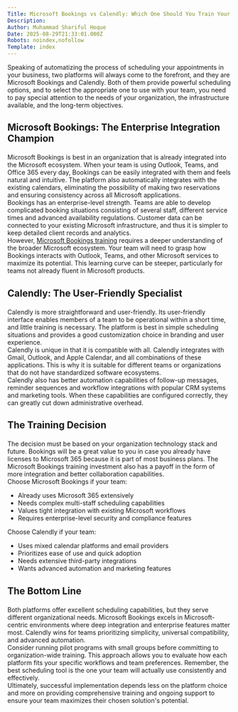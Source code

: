```yaml
---
Title: Microsoft Bookings vs Calendly: Which One Should You Train Your Team On?
Description: 
Author: Muhammad Shariful Hoque
Date: 2025-08-29T21:33:01.000Z
Robots: noindex,nofollow
Template: index
---
```

<p>Speaking of automatizing the process of scheduling your appointments in your business, two platforms will always come to the forefront, and they are Microsoft Bookings and Calendly. Both of them provide powerful scheduling options, and to select the appropriate one to use with your team, you need to pay special attention to the needs of your organization, the infrastructure available, and the long-term objectives.</p>

<h2>
  
  
  Microsoft Bookings: The Enterprise Integration Champion
</h2>

<p>Microsoft Bookings is best in an organization that is already integrated into the Microsoft ecosystem. When your team is using Outlook, Teams, and Office 365 every day, Bookings can be easily integrated with them and feels natural and intuitive. The platform also automatically integrates with the existing calendars, eliminating the possibility of making two reservations and ensuring consistency across all Microsoft applications.<br>
Bookings has an enterprise-level strength. Teams are able to develop complicated booking situations consisting of several staff, different service times and advanced availability regulations. Customer data can be connected to your existing Microsoft infrastructure, and thus it is simpler to keep detailed client records and analytics.<br>
However, <a href="https://sikkhon.com/courses/microsoft-bookings-full-course" rel="noopener noreferrer">Microsoft Bookings training</a> requires a deeper understanding of the broader Microsoft ecosystem. Your team will need to grasp how Bookings interacts with Outlook, Teams, and other Microsoft services to maximize its potential. This learning curve can be steeper, particularly for teams not already fluent in Microsoft products.</p>

<h2>
  
  
  Calendly: The User-Friendly Specialist
</h2>

<p>Calendly is more straightforward and user-friendly. Its user-friendly interface enables members of a team to be operational within a short time, and little training is necessary. The platform is best in simple scheduling situations and provides a good customization choice in branding and user experience.<br>
Calendly is unique in that it is compatible with all. Calendly integrates with Gmail, Outlook, and Apple Calendar, and all combinations of these applications. This is why it is suitable for different teams or organizations that do not have standardized software ecosystems.<br>
Calendly also has better automation capabilities of follow-up messages, reminder sequences and workflow integrations with popular CRM systems and marketing tools. When these capabilities are configured correctly, they can greatly cut down administrative overhead.</p>

<h2>
  
  
  The Training Decision
</h2>

<p>The decision must be based on your organization technology stack and future. Bookings will be a great value to you in case you already have licenses to Microsoft 365 because it is part of most business plans. The Microsoft Bookings training investment also has a payoff in the form of more integration and better collaboration capabilities.<br>
Choose Microsoft Bookings if your team:</p>

<ul>
<li>Already uses Microsoft 365 extensively</li>
<li>Needs complex multi-staff scheduling capabilities</li>
<li>Values tight integration with existing Microsoft workflows</li>
<li>Requires enterprise-level security and compliance features</li>
</ul>

<p>Choose Calendly if your team:</p>

<ul>
<li>Uses mixed calendar platforms and email providers</li>
<li>Prioritizes ease of use and quick adoption</li>
<li>Needs extensive third-party integrations</li>
<li>Wants advanced automation and marketing features</li>
</ul>

<h2>
  
  
  The Bottom Line
</h2>

<p>Both platforms offer excellent scheduling capabilities, but they serve different organizational needs. Microsoft Bookings excels in Microsoft-centric environments where deep integration and enterprise features matter most. Calendly wins for teams prioritizing simplicity, universal compatibility, and advanced automation.<br>
Consider running pilot programs with small groups before committing to organization-wide training. This approach allows you to evaluate how each platform fits your specific workflows and team preferences. Remember, the best scheduling tool is the one your team will actually use consistently and effectively.<br>
Ultimately, successful implementation depends less on the platform choice and more on providing comprehensive training and ongoing support to ensure your team maximizes their chosen solution's potential.</p>

